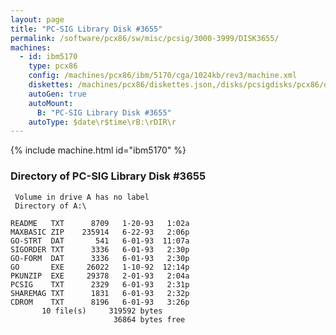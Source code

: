 ```yaml
---
layout: page
title: "PC-SIG Library Disk #3655"
permalink: /software/pcx86/sw/misc/pcsig/3000-3999/DISK3655/
machines:
  - id: ibm5170
    type: pcx86
    config: /machines/pcx86/ibm/5170/cga/1024kb/rev3/machine.xml
    diskettes: /machines/pcx86/diskettes.json,/disks/pcsigdisks/pcx86/diskettes.json
    autoGen: true
    autoMount:
      B: "PC-SIG Library Disk #3655"
    autoType: $date\r$time\rB:\rDIR\r
---
```


{% include machine.html id="ibm5170" %}

### Directory of PC-SIG Library Disk #3655

     Volume in drive A has no label
     Directory of A:\

    README   TXT      8709   1-20-93   1:02a
    MAXBASIC ZIP    235914   6-22-93   2:06p
    GO-STRT  DAT       541   6-01-93  11:07a
    SIGORDER TXT      3336   6-01-93   2:30p
    GO-FORM  DAT      3336   6-01-93   2:30p
    GO       EXE     26022   1-10-92  12:14p
    PKUNZIP  EXE     29378   2-01-93   2:04a
    PCSIG    TXT      2329   6-01-93   2:31p
    SHAREMAG TXT      1831   6-01-93   2:32p
    CDROM    TXT      8196   6-01-93   3:26p
           10 file(s)     319592 bytes
                           36864 bytes free
